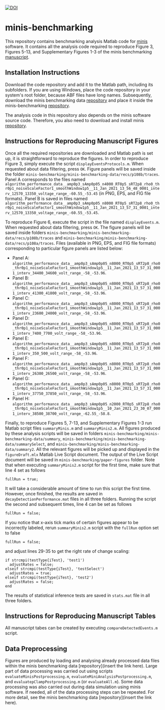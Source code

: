 [![DOI](https://zenodo.org/badge/687046158.svg)](https://zenodo.org/badge/latestdoi/687046158)

# minis-benchmarking
This repository contains benchmarking analysis Matlab code for [minis](https://github.com/dervinism/minis) software. It contains all the analysis code required to reproduce Figure 3, Figures 5-13, and Supplementary Figures 1-3 of the minis benchmarking [manuscript](https://doi.org/10.1101/2022.03.20.485046).

## Installation Instructions
Download the code repository and add it to the Matlab path, including its subfolders. If you are using Windows, place the code repository in your system's root folder, because ABF files have long names. Subsequently, download the minis benchmarking data [repository](https://gin.g-node.org/dervinism/minis-benchmarking-data) and place it inside the minis-benchmarking [repository](https://github.com/dervinism/minis-benchmarking).

The analysis code in this repository also depends on the minis software source code. Therefore, you also need to download and install minis [repository](https://github.com/dervinism/minis/tree/main/source_code).

## Instructions for Reproducing Manuscript Figures
Once all the required repositories are downloaded and Matlab path is set up, it is straightforward to reproduce the figures. In order to reproduce Figure 3, simply execute the script ```displayEventsProtocols.m```. When requested about data filtering, press ```OK```. Figure panels will be saved inside the folder ```minis-benchmarking/minis-benchmarking-data/recs/p108b/traces```. Panel A corresponds to the files named ```algorithm_performance_data__amp0p3_sAmp0p05_n4000_RT0p5_sRT2p8_rho0_thr0p1_noiseScaleFactor1_smoothWindow1p5__11_Jan_2021_13_56_48_0001_interv_12570_13350_voltage_range_-60.55_-53.45``` (in PNG, EPS, and FIG file formats). Panel B is saved in files named ```algorithm_performance_data__amp0p3_sAmp0p05_n8000_RT0p5_sRT2p8_rho0_thr0p1_noiseScaleFactor1_smoothWindow1p5__11_Jan_2021_13_57_31_0001_interv_12570_13350_voltage_range_-60.55_-53.45```.

To reproduce Figure 6, execute the script in the file named ```displayEvents.m```. When requested about data filtering, press ```OK```. The figure panels will be saved inside folders ```minis-benchmarking/minis-benchmarking-data/recs/p108b/traces``` and ```minis-benchmarking/minis-benchmarking-data/recs/p108a/traces```. Files (available in PNG, EPS, and FIG file formats) corresponding to particular figure panels are listed below:
- Panel A: ```algorithm_performance_data__amp0p3_sAmp0p05_n8000_RT0p5_sRT2p8_rho0_thr0p1_noiseScaleFactor1_smoothWindow1p5__11_Jan_2021_13_57_31_0001_interv_34400_34600_volt_range_-58_-53.96```.
- Panel B: ```algorithm_performance_data__amp0p3_sAmp0p05_n8000_RT0p5_sRT2p8_rho0_thr0p1_noiseScaleFactor1_smoothWindow1p5__11_Jan_2021_13_57_31_0001_interv_41300_41800_volt_range_-58_-53.96```.
- Panel C: ```algorithm_performance_data__amp0p3_sAmp0p05_n8000_RT0p5_sRT2p8_rho0_thr0p1_noiseScaleFactor1_smoothWindow1p5__11_Jan_2021_13_57_31_0001_interv_23600_24000_volt_range_-58_-53.96```.
- Panel D: ```algorithm_performance_data__amp0p3_sAmp0p05_n8000_RT0p5_sRT2p8_rho0_thr0p1_noiseScaleFactor1_smoothWindow1p5__11_Jan_2021_13_57_31_0001_interv_7400_7700_volt_range_-58_-53.96```.
- Panel E: ```algorithm_performance_data__amp0p3_sAmp0p05_n8000_RT0p5_sRT2p8_rho0_thr0p1_noiseScaleFactor1_smoothWindow1p5__11_Jan_2021_13_57_31_0001_interv_350_500_volt_range_-58_-53.96```.
- Panel F: ```algorithm_performance_data__amp0p3_sAmp0p05_n8000_RT0p5_sRT2p8_rho0_thr0p1_noiseScaleFactor1_smoothWindow1p5__11_Jan_2021_13_57_31_0001_interv_26300_26500_volt_range_-58_-53.96```.
- Panel G: ```algorithm_performance_data__amp0p3_sAmp0p05_n8000_RT0p5_sRT2p8_rho0_thr0p1_noiseScaleFactor1_smoothWindow1p5__11_Jan_2021_13_57_31_0001_interv_37750_37850_volt_range_-58_-53.96```.
- Panel H: ```algorithm_performance_data__amp0p3_sAmp0p05_n2000_RT0p5_sRT2p8_rho0_thr0p1_noiseScaleFactor1_smoothWindow1p5__10_Jan_2021_23_30_07_0001_interv_38500_38700_volt_range_-62.55_-58.8```.

Finally, to reproduce Figures 5, 7-13, and Supplementary Figures 1-3 run Matlab script files ```summaryMinis.m``` and ```summaryMinis2.m```. All figures produced by these analysis scripts will be saved in folders ```minis-benchmarking/minis-benchmarking-data/summary```, ```minis-benchmarking/minis-benchmarking-data/summarySelect```, and ```minis-benchmarking/minis-benchmarking-data/summary2```. All the relevant figures will be picked up and displayed in the ```figureDraft.mlx``` Matlab Live Script document. The output of the Live Script document will be saved in ```minis-benchmarking/paper-figures``` folder. Note that when executing ```summaryMinis2.m``` script for the first time, make sure that line 4 set as follows
```
fullRun = true;
```
It will take a considerable amount of time to run this script the first time. However, once finished, the results are saved in ```decayDetectionPerformance.mat``` files in all three folders. Running the script the second and subsequent times, line 4 can be set as follows
```
fullRun = false;
```
If you notice that x-axis tick marks of certain figures appear to be incorrectly labeled, rerun ```summaryMinis2.m``` script with the ```fullRun``` option set to false
```
fullRun = false;
```
and adjust lines 29-35 to get the right rate of change scaling:
```
if strcmpi(testType{iTest}, 'test1')
  adjustRates = false;
elseif strcmpi(testType{iTest}, 'testSelect')
  adjustRates = true;
elseif strcmpi(testType{iTest}, 'test2')
  adjustRates = false;
end
```
The results of statistical inference tests are saved in ```stats.mat``` file in all three folders.

## Instructions for Reproducing Manuscript Tables
All manuscript tabes can be created by executing ```compareDetectedEvents.m``` script.

## Data Preprocessing
Figures are produced by loading and analysing already processed data files within the minis benchmarking data [repository](insert the link here). Large part of data processing was carried out using scripts ```evaluateMinisPostprocessing.m```, ```evaluateMiniAnalysisPostprocessing.m```, and ```evaluatepClampPostprocessing.m``` (or ```evaluateAll.m```). Some data processing was also carried out during data simulation using minis software. If needed, all of the data processing steps can be repeated. For more detail, see the minis benchmarking data [repository](insert the link here).
